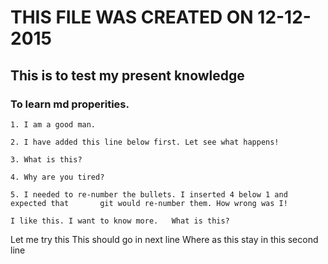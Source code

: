 # THIS FILE WAS CREATED ON 12-12-2015

## This is to test my present knowledge

### To learn md properities.

	1. I am a good man.

	2. I have added this line below first. Let see what happens!

	3. What is this?

	4. Why are you tired?

	5. I needed to re-number the bullets. I inserted 4 below 1 and expected that 	   git would re-number them. How wrong was I!

	I like this. I want to know more.   What is this?

Let me try this  This should go in next line Where as this stay in this second line
